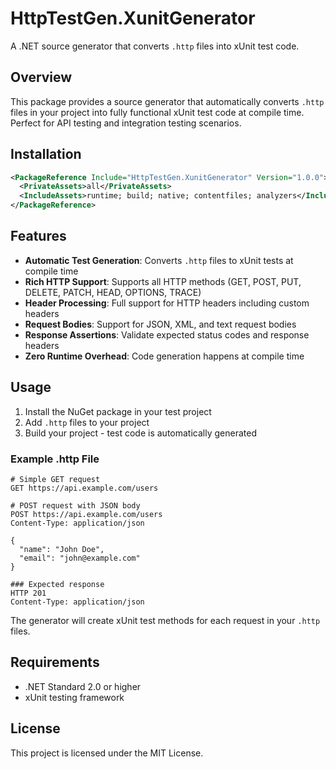# HttpTestGen.XunitGenerator

A .NET source generator that converts `.http` files into xUnit test code.

## Overview

This package provides a source generator that automatically converts `.http` files in your project into fully functional xUnit test code at compile time. Perfect for API testing and integration testing scenarios.

## Installation

```xml
<PackageReference Include="HttpTestGen.XunitGenerator" Version="1.0.0">
  <PrivateAssets>all</PrivateAssets>
  <IncludeAssets>runtime; build; native; contentfiles; analyzers</IncludeAssets>
</PackageReference>
```

## Features

- **Automatic Test Generation**: Converts `.http` files to xUnit tests at compile time
- **Rich HTTP Support**: Supports all HTTP methods (GET, POST, PUT, DELETE, PATCH, HEAD, OPTIONS, TRACE)
- **Header Processing**: Full support for HTTP headers including custom headers
- **Request Bodies**: Support for JSON, XML, and text request bodies
- **Response Assertions**: Validate expected status codes and response headers
- **Zero Runtime Overhead**: Code generation happens at compile time

## Usage

1. Install the NuGet package in your test project
2. Add `.http` files to your project
3. Build your project - test code is automatically generated

### Example .http File

```http
# Simple GET request
GET https://api.example.com/users

# POST request with JSON body
POST https://api.example.com/users
Content-Type: application/json

{
  "name": "John Doe",
  "email": "john@example.com"
}

### Expected response
HTTP 201
Content-Type: application/json
```

The generator will create xUnit test methods for each request in your `.http` files.

## Requirements

- .NET Standard 2.0 or higher
- xUnit testing framework

## License

This project is licensed under the MIT License.
